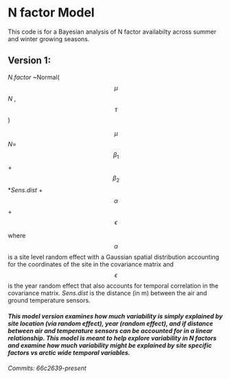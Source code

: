 
# N factor Model
This code is for a Bayesian analysis of N factor availabilty across summer and winter growing seasons. 

## Version 1:

_N.factor_ ~Normal( $$\mu$$_N_ , $$\tau$$ )

_$$\mu$$N_= $$\beta_1$$+$$\beta_2$$*_Sens.dist_ + $$\alpha$$ + $$\epsilon$$
 
 where $$\alpha$$ is a site level random effect with a Gaussian spatial distribution accounting for the coordinates of the site in the covariance matrix and $$\epsilon$$ is the year random effect that also accounts for temporal correlation in the covariance matrix. _Sens.dist_ is the distance (in m) between the air and ground temperature sensors.

#### _This model version examines how much variability is simply explained by site location (via random effect), year (random effect), and if distance between air and temperature sensors can be accounted for in a linear relationship. This model is meant to help explore variability in N factors and examine how much variability might be explained by site specific factors vs arctic wide temporal variables._  
_Commits: 66c2639-present_ 
